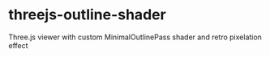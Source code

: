 # threejs-outline-shader
Three.js viewer with custom MinimalOutlinePass shader and retro pixelation effect
